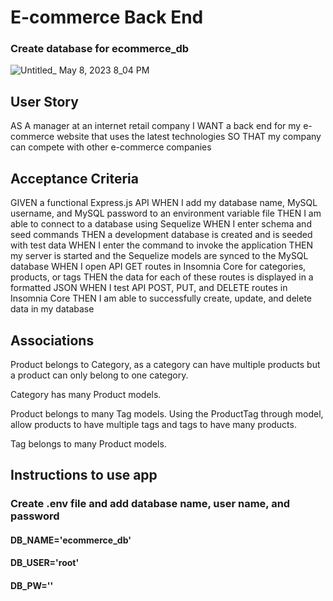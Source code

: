 # E-commerce Back End

### Create database for ecommerce_db
![Untitled_ May 8, 2023 8_04 PM](https://user-images.githubusercontent.com/123897918/236962384-fb50249d-53b2-47f4-a2ff-4a8e6d0f16a7.gif)


## User Story
AS A manager at an internet retail company
I WANT a back end for my e-commerce website that uses the latest technologies
SO THAT my company can compete with other e-commerce companies

## Acceptance Criteria
GIVEN a functional Express.js API
WHEN I add my database name, MySQL username, and MySQL password to an environment variable file
THEN I am able to connect to a database using Sequelize
WHEN I enter schema and seed commands
THEN a development database is created and is seeded with test data
WHEN I enter the command to invoke the application
THEN my server is started and the Sequelize models are synced to the MySQL database
WHEN I open API GET routes in Insomnia Core for categories, products, or tags
THEN the data for each of these routes is displayed in a formatted JSON
WHEN I test API POST, PUT, and DELETE routes in Insomnia Core
THEN I am able to successfully create, update, and delete data in my database

## Associations
Product belongs to Category, as a category can have multiple products but a product can only belong to one category.

Category has many Product models.

Product belongs to many Tag models. Using the ProductTag through model, allow products to have multiple tags and tags to have many products.

Tag belongs to many Product models.

## Instructions to use app
### Create .env file and add database name, user name, and password

#### DB_NAME='ecommerce_db'
#### DB_USER='root'
#### DB_PW=''
